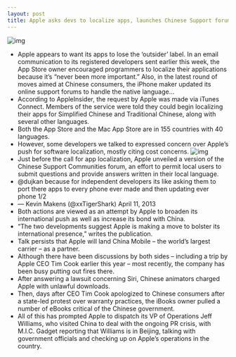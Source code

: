 ```yaml
---
layout: post
title: Apple asks devs to localize apps, launches Chinese Support forum
---
```

![img](http://media.idownloadblog.com/wp-content/uploads/2013/04/china_support.jpg)
* Apple appears to want its apps to lose the ‘outsider’ label. In an email communication to its registered developers sent earlier this week, the App Store owner encouraged programmers to localize their applications because it’s “never been more important.” Also, in the latest round of moves aimed at Chinese consumers, the iPhone maker updated its online support forums to handle the native language…
* According to AppleInsider, the request by Apple was made via iTunes Connect. Members of the service were told they could begin localizing their apps for Simplified Chinese and Traditional Chinese, along with several other languages.
* Both the App Store and the Mac App Store are in 155 countries with 40 languages.
* However, some developers we talked to expressed concern over Apple’s push for software localization, mostly citing cost concerns.
![img](http://media.idownloadblog.com/wp-content/uploads/2013/04/App-Store-localization-email.png)
* Just before the call for app localization, Apple unveiled a version of the Chinese Support Communities forum, an effort to permit local users to submit questions and provide answers written in their local language.
* @dujkan because for independent developers its like asking them to port there apps to every phone ever made and then updating ever phone 1/2
* — Kevin Makens (@xxTigerShark) April 11, 2013
* Both actions are viewed as an attempt by Apple to broaden its international push as well as increase its bond with China.
* “The two developments suggest Apple is making a move to bolster its international presence,” writes the publication.
* Talk persists that Apple will land China Mobile – the world’s largest carrier – as a partner.
* Although there have been discussions by both sides – including a trip by Apple CEO Tim Cook earlier this year – most recently, the company has been busy putting out fires there.
* After answering a lawsuit concerning Siri, Chinese animators charged Apple with unlawful downloads.
* Then, days after CEO Tim Cook apologized to Chinese consumers after a state-led protest over warranty practices, the iBooks owner pulled a number of eBooks critical of the Chinese government.
* All of this has prompted Apple to dispatch its VP of Operations Jeff Williams, who visited China to deal with the ongoing PR crisis, with M.I.C. Gadget reporting that Williams is in Beijing, talking with government officials and checking up on Apple’s operations in the country.

